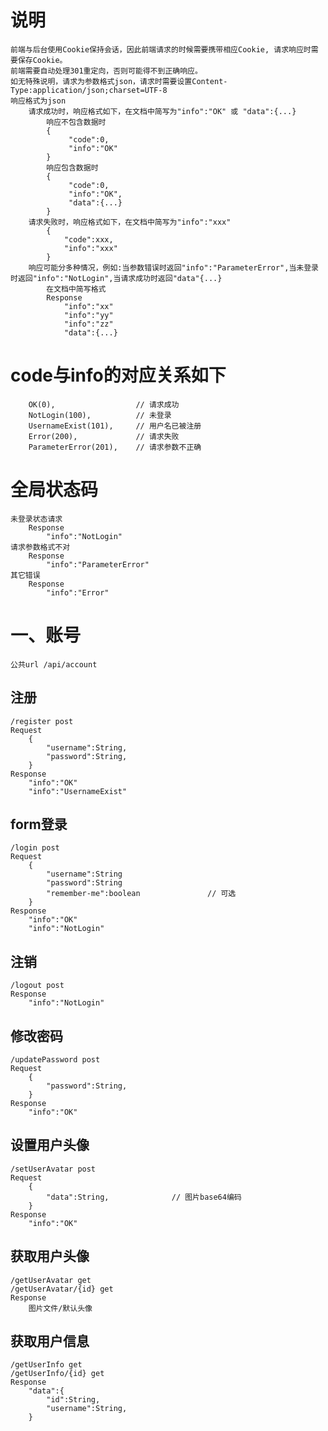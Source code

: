 # 说明
    前端与后台使用Cookie保持会话，因此前端请求的时候需要携带相应Cookie, 请求响应时需要保存Cookie。
    前端需要自动处理301重定向，否则可能得不到正确响应。
    如无特殊说明，请求为参数格式json，请求时需要设置Content-Type:application/json;charset=UTF-8
    响应格式为json
        请求成功时，响应格式如下，在文档中简写为"info":"OK" 或 "data":{...}
            响应不包含数据时
            {
                 "code":0,
                 "info":"OK"
            }
            响应包含数据时
            {
                 "code":0,
                 "info":"OK",
                 "data":{...}
            }
        请求失败时，响应格式如下，在文档中简写为"info":"xxx"
            {
                "code":xxx,
                "info":"xxx"
            }
        响应可能分多种情况，例如:当参数错误时返回"info":"ParameterError",当未登录时返回"info":"NotLogin",当请求成功时返回"data"{...}
            在文档中简写格式
            Response
                "info":"xx"
                "info":"yy"
                "info":"zz"
                "data":{...}

# code与info的对应关系如下
        OK(0),                  // 请求成功
        NotLogin(100),          // 未登录
        UsernameExist(101),     // 用户名已被注册
        Error(200),             // 请求失败
        ParameterError(201),    // 请求参数不正确

# 全局状态码
    未登录状态请求
        Response
            "info":"NotLogin"
    请求参数格式不对
        Response
            "info":"ParameterError"
    其它错误        
        Response
            "info":"Error"

# 一、账号
    公共url /api/account

## 注册
    /register post
    Request
        {
            "username":String,
            "password":String,
        }
    Response
        "info":"OK"
        "info":"UsernameExist"

## form登录
    /login post
    Request
        {
            "username":String
            "password":String
            "remember-me":boolean               // 可选
        }
    Response
        "info":"OK"
        "info":"NotLogin"

## 注销
    /logout post
    Response
        "info":"NotLogin"

## 修改密码
    /updatePassword post
    Request
        {
            "password":String,
        }
    Response
        "info":"OK"

## 设置用户头像
    /setUserAvatar post
    Request
        {
            "data":String,              // 图片base64编码
        }
    Response
        "info":"OK"

## 获取用户头像
    /getUserAvatar get
    /getUserAvatar/{id} get
    Response
        图片文件/默认头像

## 获取用户信息
    /getUserInfo get
    /getUserInfo/{id} get
    Response
        "data":{
            "id":String,
            "username":String,
        }